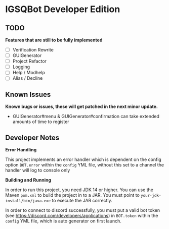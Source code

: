 # IGSQBot Developer Edition
 
## TODO
**Features that are still to be fully implemented**
 - [ ] Verification Rewrite
 - [ ] GUIGenerator
 - [ ] Project Refactor
 - [ ] Logging
 - [ ] Help / Modhelp
 - [ ] Alias / Decline

## Known Issues
**Known bugs or issues, these will get patched in the next minor update.**
 - GUIGenerator#menu & GUIGenerator#confirmation can take extended amounts of time to register

## Developer Notes
**Error Handling**

This project implements an error handler which is dependent on
the config option `BOT.error` within the `config` YML file, without this set to a channel
the handler will log to console only

**Building and Running**

In order to run this project, you need JDK 14 or higher.
You can use the Maven `pom.xml` to build the project in to a JAR.
You must point to `your-jdk-install/bin/java.exe` to execute the JAR correctly.

In order to connect to discord successfully, you must put a valid bot token (see https://discord.com/developers/applications)
in `BOT.token` within the `config` YML file, which is auto generator on first launch.
